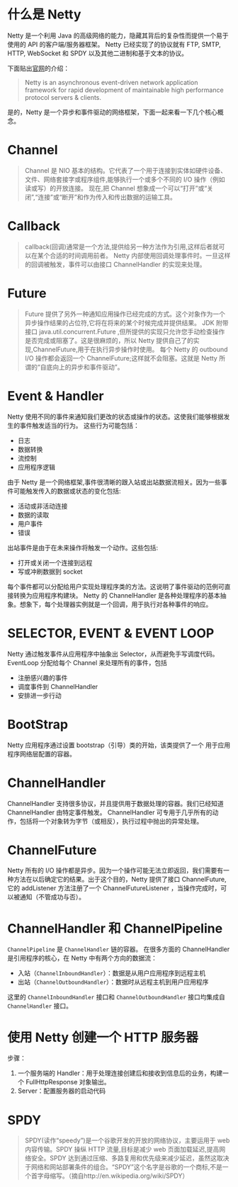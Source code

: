 # 什么是 Netty
Netty 是一个利用 Java 的高级网络的能力，隐藏其背后的复杂性而提供一个易于使用的 API 的客户端/服务器框架。
Netty 已经实现了的协议就有 FTP, SMTP, HTTP, WebSocket 和 SPDY 以及其他二进制和基于文本的协议。

下面贴出[官网](http://netty.io/index.html)的介绍：
> Netty is an asynchronous event-driven network application framework 
for rapid development of maintainable high performance protocol servers & clients.

是的，Netty 是一个异步和事件驱动的网络框架，下面一起来看一下几个核心概念。

# Channel
> Channel 是 NIO 基本的结构。它代表了一个用于连接到实体如硬件设备、文件、网络套接字或程序组件,能够执行一个或多个不同的 I/O 操作（例如读或写）的开放连接。
现在,把 Channel 想象成一个可以“打开”或“关闭”,“连接”或“断开”和作为传入和传出数据的运输工具。

# Callback
> callback(回调)通常是一个方法,提供给另一种方法作为引用,这样后者就可以在某个合适的时间调用前者。
Netty 内部使用回调处理事件时。一旦这样的回调被触发，事件可以由接口 ChannelHandler 的实现来处理。

# Future
> Future 提供了另外一种通知应用操作已经完成的方式。这个对象作为一个异步操作结果的占位符,它将在将来的某个时候完成并提供结果。
JDK 附带接口 java.util.concurrent.Future ,但所提供的实现只允许您手动检查操作是否完成或阻塞了。这是很麻烦的，所以 Netty 提供自己了的实现,ChannelFuture,用于在执行异步操作时使用。
每个 Netty 的 outbound I/O 操作都会返回一个 ChannelFuture;这样就不会阻塞。这就是 Netty 所谓的“自底向上的异步和事件驱动”。

# Event & Handler
Netty 使用不同的事件来通知我们更改的状态或操作的状态。这使我们能够根据发生的事件触发适当的行为。
这些行为可能包括：
- 日志
- 数据转换
- 流控制
- 应用程序逻辑


由于 Netty 是一个网络框架,事件很清晰的跟入站或出站数据流相关。因为一些事件可能触发传入的数据或状态的变化包括:
- 活动或非活动连接
- 数据的读取
- 用户事件
- 错误


出站事件是由于在未来操作将触发一个动作。这些包括:
- 打开或关闭一个连接到远程
- 写或冲刷数据到 socket


每个事件都可以分配给用户实现处理程序类的方法。这说明了事件驱动的范例可直接转换为应用程序构建块。
Netty 的 ChannelHandler 是各种处理程序的基本抽象。想象下，每个处理器实例就是一个回调，用于执行对各种事件的响应。

# SELECTOR, EVENT & EVENT LOOP

Netty 通过触发事件从应用程序中抽象出 Selector，从而避免手写调度代码。EventLoop 分配给每个 Channel 来处理所有的事件，包括
- 注册感兴趣的事件
- 调度事件到 ChannelHandler
- 安排进一步行动

# BootStrap
Netty 应用程序通过设置 bootstrap（引导）类的开始，该类提供了一个 用于应用程序网络层配置的容器。


# ChannelHandler 
ChannelHandler 支持很多协议，并且提供用于数据处理的容器。我们已经知道 ChannelHandler 由特定事件触发。 ChannelHandler 可专用于几乎所有的动作，包括将一个对象转为字节（或相反），执行过程中抛出的异常处理。

# ChannelFuture
Netty 所有的 I/O 操作都是异步。因为一个操作可能无法立即返回，我们需要有一种方法在以后确定它的结果。出于这个目的，Netty 提供了接口 ChannelFuture,它的 addListener 方法注册了一个 ChannelFutureListener ，当操作完成时，可以被通知（不管成功与否）。

# ChannelHandler 和 ChannelPipeline
`ChannelPipeline` 是 `ChannelHandler` 链的容器。
在很多方面的 ChannelHandler 是引用程序的核心，在 Netty 中有两个方向的数据流： 
- 入站（`ChannelInboundHandler`）：数据是从用户应用程序到远程主机
- 出站（`ChannelOutboundHandler`）：数据时从远程主机到用户应用程序

这里的 `ChannelInboundHandler` 接口和 `ChannelOutboundHandler` 接口均集成自 `ChannelHandler` 接口。


# 使用 Netty 创建一个 HTTP 服务器

步骤：
 1. 一个服务端的 Handler：用于处理连接创建后和接收到信息后的业务，构建一个 FullHttpResponse 对象输出。
 2. Server：配置服务器的启动代码

# SPDY

> SPDY(读作“speedy”)是一个谷歌开发的开放的网络协议，主要运用于 web 内容传输。SPDY 操纵 HTTP 流量,目标是减少 web 页面加载延迟,提高网络安全。SPDY 达到通过压缩、多路复用和优先级来减少延迟，虽然这取决于网络和网站部署条件的组合。“SPDY”这个名字是谷歌的一个商标,不是一个首字母缩写。（摘自http://en.wikipedia.org/wiki/SPDY）






